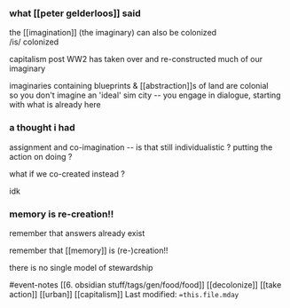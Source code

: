 ### what [[peter gelderloos]] said
the [[imagination]] (the imaginary) can also be colonized  
/is/ colonized  
  
capitalism post WW2 has taken over and re-constructed much of our imaginary  
  
imaginaries containing blueprints & [[abstraction]]s of land are colonial  
so you don't imagine an 'ideal' sim city -- you engage in dialogue, starting with what is already here

### a thought i had
assignment and co-imagination -- is that still individualistic ? putting the action on doing ?  
  
what if we co-created instead ?  
  
idk

### memory is re-creation!!
remember that answers already exist  
  
remember that [[memory]] is (re-)creation!!  
  
there is no single model of stewardship

#event-notes   [[6. obsidian stuff/tags/gen/food/food]]   [[decolonize]]   [[take action]]   [[urban]]   [[capitalism]]
Last modified: `=this.file.mday`